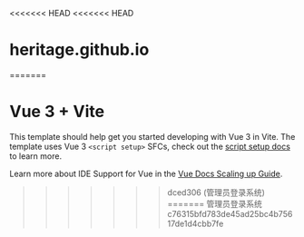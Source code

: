 <<<<<<< HEAD
<<<<<<< HEAD
# heritage.github.io
=======
# Vue 3 + Vite

This template should help get you started developing with Vue 3 in Vite. The template uses Vue 3 `<script setup>` SFCs, check out the [script setup docs](https://v3.vuejs.org/api/sfc-script-setup.html#sfc-script-setup) to learn more.

Learn more about IDE Support for Vue in the [Vue Docs Scaling up Guide](https://vuejs.org/guide/scaling-up/tooling.html#ide-support).
>>>>>>> dced306 (管理员登录系统)
=======
管理员登录系统
>>>>>>> c76315bfd783de45ad25bc4b75617de1d4cbb7fe
